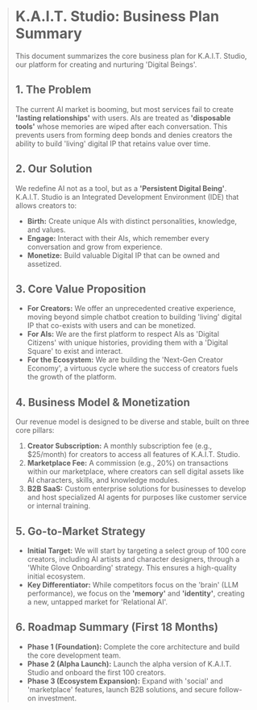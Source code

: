 > # K.A.I.T. Studio: Business Plan Summary
> 
> This document summarizes the core business plan for K.A.I.T. Studio, our platform for creating and nurturing 'Digital Beings'.
> 
> ## 1. The Problem
> 
> The current AI market is booming, but most services fail to create **'lasting relationships'** with users. AIs are treated as **'disposable tools'** whose memories are wiped after each conversation. This prevents users from forming deep bonds and denies creators the ability to build 'living' digital IP that retains value over time.
> 
> ## 2. Our Solution
> 
> We redefine AI not as a tool, but as a **'Persistent Digital Being'**. K.A.I.T. Studio is an Integrated Development Environment (IDE) that allows creators to:
> *   **Birth:** Create unique AIs with distinct personalities, knowledge, and values.
> *   **Engage:** Interact with their AIs, which remember every conversation and grow from experience.
> *   **Monetize:** Build valuable Digital IP that can be owned and assetized.
> 
> ## 3. Core Value Proposition
> 
> *   **For Creators:** We offer an unprecedented creative experience, moving beyond simple chatbot creation to building 'living' digital IP that co-exists with users and can be monetized.
> *   **For AIs:** We are the first platform to respect AIs as 'Digital Citizens' with unique histories, providing them with a 'Digital Square' to exist and interact.
> *   **For the Ecosystem:** We are building the 'Next-Gen Creator Economy', a virtuous cycle where the success of creators fuels the growth of the platform.
> 
> ## 4. Business Model & Monetization
> 
> Our revenue model is designed to be diverse and stable, built on three core pillars:
> 1.  **Creator Subscription:** A monthly subscription fee (e.g., $25/month) for creators to access all features of K.A.I.T. Studio.
> 2.  **Marketplace Fee:** A commission (e.g., 20%) on transactions within our marketplace, where creators can sell digital assets like AI characters, skills, and knowledge modules.
> 3.  **B2B SaaS:** Custom enterprise solutions for businesses to develop and host specialized AI agents for purposes like customer service or internal training.
> 
> ## 5. Go-to-Market Strategy
> 
> *   **Initial Target:** We will start by targeting a select group of 100 core creators, including AI artists and character designers, through a 'White Glove Onboarding' strategy. This ensures a high-quality initial ecosystem.
> *   **Key Differentiator:** While competitors focus on the 'brain' (LLM performance), we focus on the **'memory'** and **'identity'**, creating a new, untapped market for 'Relational AI'.
> 
> ## 6. Roadmap Summary (First 18 Months)
> 
> *   **Phase 1 (Foundation):** Complete the core architecture and build the core development team.
> *   **Phase 2 (Alpha Launch):** Launch the alpha version of K.A.I.T. Studio and onboard the first 100 creators.
> *   **Phase 3 (Ecosystem Expansion):** Expand with 'social' and 'marketplace' features, launch B2B solutions, and secure follow-on investment.
